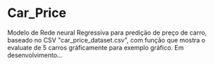 # Car_Price
Modelo de Rede neural Regressiva para predição de preço de carro, baseado no CSV "car_price_dataset.csv", com função que mostra o evaluate de 5 carros gráficamente para exemplo gráfico. Em desenvolvimento...
